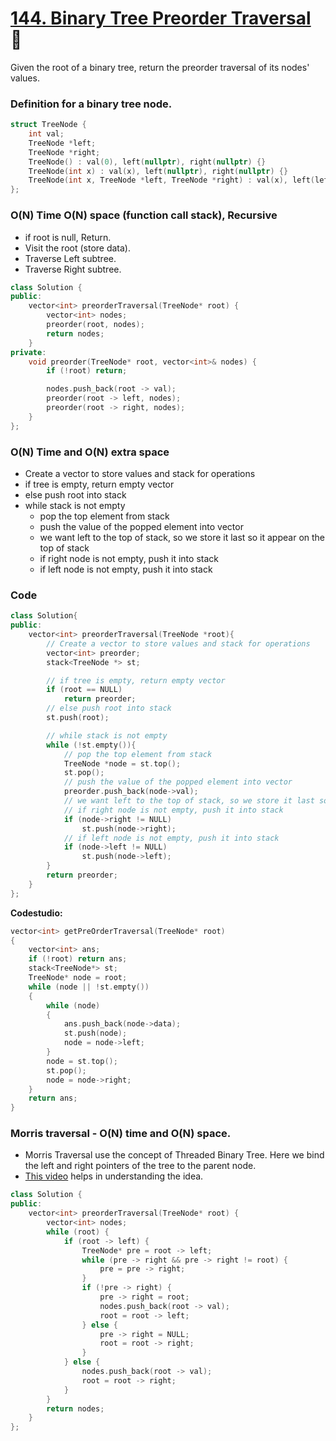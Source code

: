 # [144. Binary Tree Preorder Traversal](https://leetcode.com/problems/binary-tree-preorder-traversal/) 🌟

Given the root of a binary tree, return the preorder traversal of its nodes' values.

### Definition for a binary tree node.

```cpp
struct TreeNode {
    int val;
    TreeNode *left;
    TreeNode *right;
    TreeNode() : val(0), left(nullptr), right(nullptr) {}
    TreeNode(int x) : val(x), left(nullptr), right(nullptr) {}
    TreeNode(int x, TreeNode *left, TreeNode *right) : val(x), left(left), right(right) {}
};
```

### O(N) Time O(N) space (function call stack), Recursive

-   if root is null, Return.
-   Visit the root (store data).
-   Traverse Left subtree.
-   Traverse Right subtree.

```cpp
class Solution {
public:
    vector<int> preorderTraversal(TreeNode* root) {
        vector<int> nodes;
        preorder(root, nodes);
        return nodes;
    }
private:
    void preorder(TreeNode* root, vector<int>& nodes) {
        if (!root) return;

        nodes.push_back(root -> val);
        preorder(root -> left, nodes);
        preorder(root -> right, nodes);
    }
};
```

### O(N) Time and O(N) extra space

-   Create a vector to store values and stack for operations
-   if tree is empty, return empty vector
-   else push root into stack
-   while stack is not empty
    -   pop the top element from stack
    -   push the value of the popped element into vector
    -   we want left to the top of stack, so we store it last so it appear on the top of stack
    -   if right node is not empty, push it into stack
    -   if left node is not empty, push it into stack

### Code

```cpp
class Solution{
public:
    vector<int> preorderTraversal(TreeNode *root){
        // Create a vector to store values and stack for operations
        vector<int> preorder;
        stack<TreeNode *> st;

        // if tree is empty, return empty vector
        if (root == NULL)
            return preorder;
        // else push root into stack
        st.push(root);

        // while stack is not empty
        while (!st.empty()){
            // pop the top element from stack
            TreeNode *node = st.top();
            st.pop();
            // push the value of the popped element into vector
            preorder.push_back(node->val);
            // we want left to the top of stack, so we store it last so it appear on the top of stack
            // if right node is not empty, push it into stack
            if (node->right != NULL)
                st.push(node->right);
            // if left node is not empty, push it into stack
            if (node->left != NULL)
                st.push(node->left);
        }
        return preorder;
    }
};
```

**Codestudio:**

```cpp
vector<int> getPreOrderTraversal(TreeNode* root)
{
    vector<int> ans;
    if (!root) return ans;
    stack<TreeNode*> st;
    TreeNode* node = root;
    while (node || !st.empty())
    {
        while (node)
        {
            ans.push_back(node->data);
            st.push(node);
            node = node->left;
        }
        node = st.top();
        st.pop();
        node = node->right;
    }
    return ans;
}
```

### Morris traversal - O(N) time and O(N) space.

-   Morris Traversal use the concept of Threaded Binary Tree. Here we bind the left and right pointers of the tree to the parent node.
-   [This video](https://www.youtube.com/watch?v=wGXB9OWhPTg) helps in understanding the idea.

```cpp
class Solution {
public:
    vector<int> preorderTraversal(TreeNode* root) {
        vector<int> nodes;
        while (root) {
            if (root -> left) {
                TreeNode* pre = root -> left;
                while (pre -> right && pre -> right != root) {
                    pre = pre -> right;
                }
                if (!pre -> right) {
                    pre -> right = root;
                    nodes.push_back(root -> val);
                    root = root -> left;
                } else {
                    pre -> right = NULL;
                    root = root -> right;
                }
            } else {
                nodes.push_back(root -> val);
                root = root -> right;
            }
        }
        return nodes;
    }
};
```
